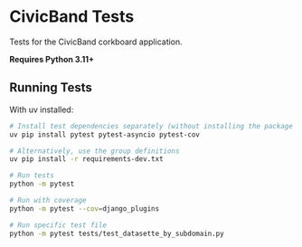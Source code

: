 # CivicBand Tests

Tests for the CivicBand corkboard application.

**Requires Python 3.11+**

## Running Tests

With uv installed:

```bash
# Install test dependencies separately (without installing the package itself)
uv pip install pytest pytest-asyncio pytest-cov

# Alternatively, use the group definitions
uv pip install -r requirements-dev.txt

# Run tests
python -m pytest

# Run with coverage
python -m pytest --cov=django_plugins

# Run specific test file
python -m pytest tests/test_datasette_by_subdomain.py
```